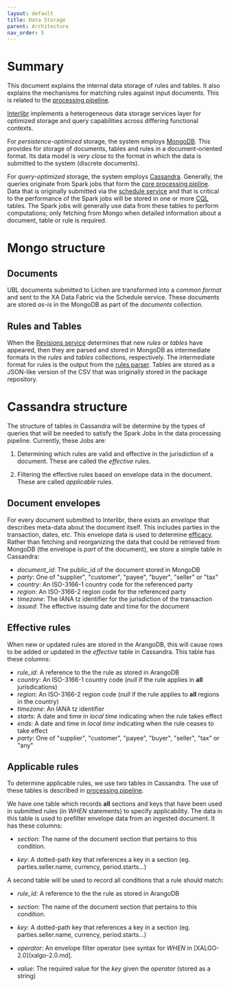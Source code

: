 ```yaml
---
layout: default
title: Data Storage
parent: Architecture
nav_order: 5
---
```

# Summary

This document explains the internal data storage of rules and
tables. It also explains the mechanisms for matching rules against
input documents. This is related to the [processing
pipeline](pipline.md).

[Interlibr](./arch-2.0.md) implements a heterogeneous data storage services
layer for optimized storage and query capabilities across differing functional
contexts.

For *persistence-optimized* storage, the system employs
[MongoDB](https://en.wikipedia.org/wiki/MongoDB). This provides for 
storage of documents, tables and rules in a document-oriented format. 
Its data model is *very close* to the format in which the data is
submitted to the system (discrete documents).

For *query-optimized* storage, the system employs
[Cassandra](https://en.wikipedia.org/wiki/Apache_Cassandra). Generally, the
queries originate from Spark jobs that form the [core processing
pipline](./pipeline.md). Data that is originally submitted via the [schedule
service](https://github.com/Xalgorithms/service-il-schedule) and that is
critical to the performance of the Spark jobs will be stored in one or more
[CQL](https://cassandra.apache.org/doc/latest/cql/) tables. The Spark jobs will
generally use data from these tables to perform computations; only fetching from
Mongo when detailed information about a document, table or rule is required.

# Mongo structure

## Documents

UBL documents submitted to Lichen are transformed into a *common
format* and sent to the XA Data Fabric via the Schedule service. These
documents are stored *as-is* in the MongoDB as part of the *documents*
collection.

## Rules and Tables

When the [Revisions
service](https://github.com/Xalgorithms/service-il-revisions-github) determines
that new *rules* or *tables* have appeared, then they are parsed and stored in
MongoDB as intermediate formats in the *rules* and *tables* collections,
respectively. The intermediate format for rules is the output from the [rules
parser](https://github.com/Xalgorithms/lib-rules-parse-ruby). Tables are stored
as a JSON-like version of the CSV that was originally stored in the package
repository.

# Cassandra structure

The structure of tables in Cassandra will be determine by the types of
queries that will be needed to satisfy the Spark Jobs in the data
processing pipeline. Currently, these Jobs are:

1. Determining which rules are valid and effective in the
   jurisdiction of a document. These are called the *effective*
   rules.
   
1. Filtering the effective rules based on envelope data in the
   document. These are called *applicable* rules.
   
## Document envelopes

For every document submitted to Interlibr, there exists an *envelope* that
describes meta-data about the document itself. This includes parties in the
transaction, dates, etc. This envelope data is used to determine
[efficacy](./pipeline.md). Rather than fetching and reorganizing the data that
could be retrieved from MongoDB (the envelope is *part* of the document), we
store a simple table in Cassandra:

* *document_id*: The public_id of the document stored in MongoDB
* *party*: One of "supplier", "customer", "payee", "buyer", "seller" or "tax"
* *country*: An ISO-3166-1 country code for the referenced party
* *region*:  An ISO-3166-2 region code for the referenced party
* *timezone*: The IANA tz identifier for the jurisdiction of the transaction
* *issued*: The effective issuing date and time for the document

## Effective rules

When new or updated rules are stored in the ArangoDB, this will cause
rows to be added or updated in the *effective* table in
Cassandra. This table has these columns:

* *rule_id*: A reference to the the rule as stored in ArangoDB
* *country*: An ISO-3166-1 country code (*null* if the rule applies in **all** jurisdications)
* *region*:  An ISO-3166-2 region code (*null* if the rule applies to **all** regions in the country)
* *timezone*: An IANA tz identifier
* *starts*: A date and time in *local time* indicating when the rule takes effect
* *ends*: A date and time in *local time* indicating when the rule ceases to take effect
* *party*: One of "supplier", "customer", "payee", "buyer", "seller", "tax" or "any"

## Applicable rules

To determine applicable rules, we use two tables in Cassandra. The use
of these tables is described in [processing pipeline](pipline.md).

We have one table which records **all** sections and keys that have
been used in submitted rules (in *WHEN* statements) to specify
applicability. The data in this table is used to prefilter envelope
data from an ingested document. It has these columns:

* *section*: The name of the document section that pertains to this
  condition.

* *key*: A dotted-path key that references a key in a section
   (eg. parties.seller.name, currency, period.starts...)
  
A second table will be used to record all conditions that a rule
should match:

* *rule_id*: A reference to the the rule as stored in ArangoDB

* *section*: The name of the document section that pertains to this
  condition.
  
* *key*: A dotted-path key that references a key in a section
   (eg. parties.seller.name, currency, period.starts...)
  
* *operator*: An envelope filter operator (see syntax for *WHEN* in
  [XALGO-2.0](xalgo-2.0.md].

* *value*: The required value for the *key* given the *operator*
  (stored as a string)
